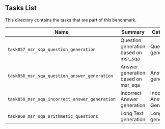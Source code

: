 ## Tasks List

This directory contains the tasks that are part of this benchmark.


Name | Summary | Category
---- | ----------- | --------
`task857_msr_sqa_question_generation` | Question generation based on msr_sqa | Question generation
`task858_msr_sqa_question_answer_generation` | Answer generation based on msr_sqa | Answer generation
`task859_msr_sqa_incorrect_answer_generation` | Incorrect Answer generation | Incorrect Answer Generation
`task860_msr_sqa_arithmetic_questions` | Long Text generation | Long Text generation